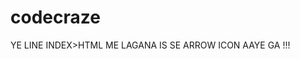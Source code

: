 # codecraze
<link rel="stylesheet" href="https://cdnjs.cloudflare.com/ajax/libs/font-awesome/5.15.4/css/all.min.css">
YE LINE INDEX>HTML ME LAGANA IS SE ARROW ICON AAYE GA !!!
